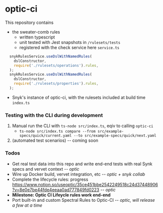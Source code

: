 # optic-ci

This repository contains

- the sweater-comb rules
  - written typescript
  - unit tested with Jest snapshots in `/rulesets/tests`
  - registered with the check service here `service.ts`
```typescript
  snykRulesService.useDslWithNamedRules(
    dslConstructor,
    require('./rulesets/operations').rules,
  );
  snykRulesService.useDslWithNamedRules(
    dslConstructor,
    require('./rulesets/properties').rules,
  );
```
- Snyk's instance of optic-ci, with the rulesets included at build time `index.ts`

### Testing with the CLI during development
1. Manual run the CLI with `ts-node src/index.ts`, eqiv to calling `optic-ci`
   - `ts-node src/index.ts compare --from src/example-specs/quick/current.yaml --to src/example-specs/quick/next.yaml`
2. (automated test scenarios) -- coming soon


### Todos
- Get real test data into this repo and write end-end tests with real Synk specs and vervet context -- *optic*
- Wire up Docker build, vervet integration, etc -- *optic + snyk collab*
- Complete the lifecycle rules: progress https://www.notion.so/useoptic/35ce451bbe2542249518c24d37448906?v=8e0e7be44fde4eeaa0ad777849fd0223 -- *optic*
- **Milestone: Optic CI Lifeycle rules work end-end**
- Port built-in and custom Spectral Rules to Optic-CI -- *optic, will release a few at a time*
